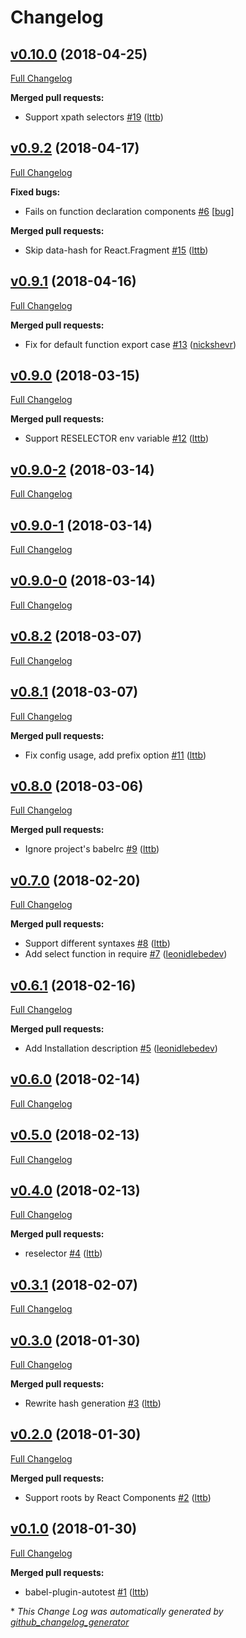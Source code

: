 # Changelog

## [v0.10.0](https://github.com/lttb/reselector/tree/v0.10.0) (2018-04-25)

[Full Changelog](https://github.com/lttb/reselector/compare/v0.9.2...v0.10.0)

**Merged pull requests:**

- Support xpath selectors [\#19](https://github.com/lttb/reselector/pull/19) ([lttb](https://github.com/lttb))

## [v0.9.2](https://github.com/lttb/reselector/tree/v0.9.2) (2018-04-17)

[Full Changelog](https://github.com/lttb/reselector/compare/v0.9.1...v0.9.2)

**Fixed bugs:**

- Fails on function declaration components [\#6](https://github.com/lttb/reselector/issues/6) [[bug](https://github.com/lttb/reselector/labels/bug)]

**Merged pull requests:**

- Skip data-hash for React.Fragment [\#15](https://github.com/lttb/reselector/pull/15) ([lttb](https://github.com/lttb))

## [v0.9.1](https://github.com/lttb/reselector/tree/v0.9.1) (2018-04-16)

[Full Changelog](https://github.com/lttb/reselector/compare/v0.9.0...v0.9.1)

**Merged pull requests:**

- Fix for default function export case [\#13](https://github.com/lttb/reselector/pull/13) ([nickshevr](https://github.com/nickshevr))

## [v0.9.0](https://github.com/lttb/reselector/tree/v0.9.0) (2018-03-15)

[Full Changelog](https://github.com/lttb/reselector/compare/v0.9.0-2...v0.9.0)

**Merged pull requests:**

- Support RESELECTOR env variable [\#12](https://github.com/lttb/reselector/pull/12) ([lttb](https://github.com/lttb))

## [v0.9.0-2](https://github.com/lttb/reselector/tree/v0.9.0-2) (2018-03-14)

[Full Changelog](https://github.com/lttb/reselector/compare/v0.9.0-1...v0.9.0-2)

## [v0.9.0-1](https://github.com/lttb/reselector/tree/v0.9.0-1) (2018-03-14)

[Full Changelog](https://github.com/lttb/reselector/compare/v0.9.0-0...v0.9.0-1)

## [v0.9.0-0](https://github.com/lttb/reselector/tree/v0.9.0-0) (2018-03-14)

[Full Changelog](https://github.com/lttb/reselector/compare/v0.8.2...v0.9.0-0)

## [v0.8.2](https://github.com/lttb/reselector/tree/v0.8.2) (2018-03-07)

[Full Changelog](https://github.com/lttb/reselector/compare/v0.8.1...v0.8.2)

## [v0.8.1](https://github.com/lttb/reselector/tree/v0.8.1) (2018-03-07)

[Full Changelog](https://github.com/lttb/reselector/compare/v0.8.0...v0.8.1)

**Merged pull requests:**

- Fix config usage, add prefix option [\#11](https://github.com/lttb/reselector/pull/11) ([lttb](https://github.com/lttb))

## [v0.8.0](https://github.com/lttb/reselector/tree/v0.8.0) (2018-03-06)

[Full Changelog](https://github.com/lttb/reselector/compare/v0.7.0...v0.8.0)

**Merged pull requests:**

- Ignore project's babelrc [\#9](https://github.com/lttb/reselector/pull/9) ([lttb](https://github.com/lttb))

## [v0.7.0](https://github.com/lttb/reselector/tree/v0.7.0) (2018-02-20)

[Full Changelog](https://github.com/lttb/reselector/compare/v0.6.1...v0.7.0)

**Merged pull requests:**

- Support different syntaxes [\#8](https://github.com/lttb/reselector/pull/8) ([lttb](https://github.com/lttb))
- Add select function in require [\#7](https://github.com/lttb/reselector/pull/7) ([leonidlebedev](https://github.com/leonidlebedev))

## [v0.6.1](https://github.com/lttb/reselector/tree/v0.6.1) (2018-02-16)

[Full Changelog](https://github.com/lttb/reselector/compare/v0.6.0...v0.6.1)

**Merged pull requests:**

- Add Installation description [\#5](https://github.com/lttb/reselector/pull/5) ([leonidlebedev](https://github.com/leonidlebedev))

## [v0.6.0](https://github.com/lttb/reselector/tree/v0.6.0) (2018-02-14)

[Full Changelog](https://github.com/lttb/reselector/compare/v0.5.0...v0.6.0)

## [v0.5.0](https://github.com/lttb/reselector/tree/v0.5.0) (2018-02-13)

[Full Changelog](https://github.com/lttb/reselector/compare/v0.4.0...v0.5.0)

## [v0.4.0](https://github.com/lttb/reselector/tree/v0.4.0) (2018-02-13)

[Full Changelog](https://github.com/lttb/reselector/compare/v0.3.1...v0.4.0)

**Merged pull requests:**

- reselector [\#4](https://github.com/lttb/reselector/pull/4) ([lttb](https://github.com/lttb))

## [v0.3.1](https://github.com/lttb/reselector/tree/v0.3.1) (2018-02-07)

[Full Changelog](https://github.com/lttb/reselector/compare/v0.3.0...v0.3.1)

## [v0.3.0](https://github.com/lttb/reselector/tree/v0.3.0) (2018-01-30)

[Full Changelog](https://github.com/lttb/reselector/compare/v0.2.0...v0.3.0)

**Merged pull requests:**

- Rewrite hash generation [\#3](https://github.com/lttb/reselector/pull/3) ([lttb](https://github.com/lttb))

## [v0.2.0](https://github.com/lttb/reselector/tree/v0.2.0) (2018-01-30)

[Full Changelog](https://github.com/lttb/reselector/compare/v0.1.0...v0.2.0)

**Merged pull requests:**

- Support roots by React Components [\#2](https://github.com/lttb/reselector/pull/2) ([lttb](https://github.com/lttb))

## [v0.1.0](https://github.com/lttb/reselector/tree/v0.1.0) (2018-01-30)

[Full Changelog](https://github.com/lttb/reselector/compare/99af820c758538d1c1d90363bfae8f07e212cb23...v0.1.0)

**Merged pull requests:**

- babel-plugin-autotest [\#1](https://github.com/lttb/reselector/pull/1) ([lttb](https://github.com/lttb))



\* *This Change Log was automatically generated by [github_changelog_generator](https://github.com/skywinder/Github-Changelog-Generator)*